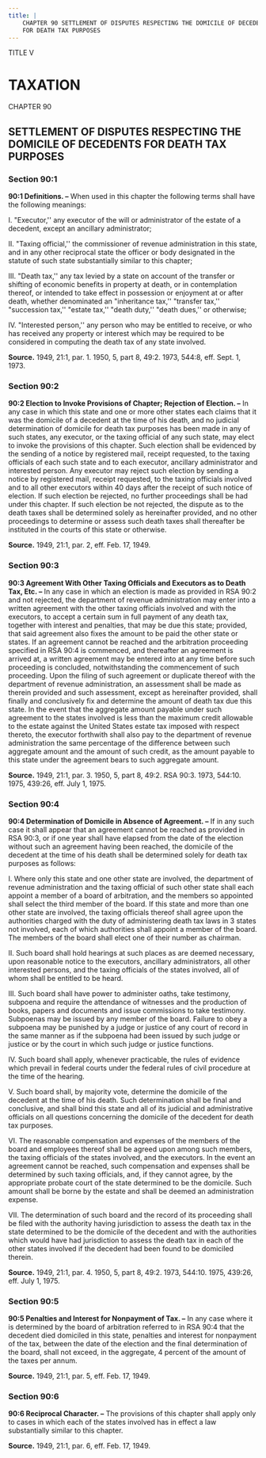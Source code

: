 ```yaml
---
title: |
    CHAPTER 90 SETTLEMENT OF DISPUTES RESPECTING THE DOMICILE OF DECEDENTS
    FOR DEATH TAX PURPOSES
---
```


TITLE V
                                             
TAXATION
========

CHAPTER 90
                                             
SETTLEMENT OF DISPUTES RESPECTING THE DOMICILE OF DECEDENTS FOR DEATH TAX PURPOSES
----------------------------------------------------------------------------------

### Section 90:1

 **90:1 Definitions. –** When used in this chapter the following
terms shall have the following meanings:
                                             
 I. "Executor,'' any executor of the will or administrator of the
estate of a decedent, except an ancillary administrator;
                                             
 II. "Taxing official,'' the commissioner of revenue administration
in this state, and in any other reciprocal state the officer or body
designated in the statute of such state substantially similar to this
chapter;
                                             
 III. "Death tax,'' any tax levied by a state on account of the
transfer or shifting of economic benefits in property at death, or in
contemplation thereof, or intended to take effect in possession or
enjoyment at or after death, whether denominated an "inheritance tax,''
"transfer tax,'' "succession tax,'' "estate tax,'' "death duty,'' "death
dues,'' or otherwise;
                                             
 IV. "Interested person,'' any person who may be entitled to receive,
or who has received any property or interest which may be required to be
considered in computing the death tax of any state involved.

**Source.** 1949, 21:1, par. 1. 1950, 5, part 8, 49:2. 1973, 544:8, eff.
Sept. 1, 1973.

### Section 90:2

 **90:2 Election to Invoke Provisions of Chapter; Rejection of
Election. –** In any case in which this state and one or more other
states each claims that it was the domicile of a decedent at the time of
his death, and no judicial determination of domicile for death tax
purposes has been made in any of such states, any executor, or the
taxing official of any such state, may elect to invoke the provisions of
this chapter. Such election shall be evidenced by the sending of a
notice by registered mail, receipt requested, to the taxing officials of
each such state and to each executor, ancillary administrator and
interested person. Any executor may reject such election by sending a
notice by registered mail, receipt requested, to the taxing officials
involved and to all other executors within 40 days after the receipt of
such notice of election. If such election be rejected, no further
proceedings shall be had under this chapter. If such election be not
rejected, the dispute as to the death taxes shall be determined solely
as hereinafter provided, and no other proceedings to determine or assess
such death taxes shall thereafter be instituted in the courts of this
state or otherwise.

**Source.** 1949, 21:1, par. 2, eff. Feb. 17, 1949.

### Section 90:3

 **90:3 Agreement With Other Taxing Officials and Executors as to
Death Tax, Etc. –** In any case in which an election is made as provided
in RSA 90:2 and not rejected, the department of revenue administration
may enter into a written agreement with the other taxing officials
involved and with the executors, to accept a certain sum in full payment
of any death tax, together with interest and penalties, that may be due
this state; provided, that said agreement also fixes the amount to be
paid the other state or states. If an agreement cannot be reached and
the arbitration proceeding specified in RSA 90:4 is commenced, and
thereafter an agreement is arrived at, a written agreement may be
entered into at any time before such proceeding is concluded,
notwithstanding the commencement of such proceeding. Upon the filing of
such agreement or duplicate thereof with the department of revenue
administration, an assessment shall be made as therein provided and such
assessment, except as hereinafter provided, shall finally and
conclusively fix and determine the amount of death tax due this state.
In the event that the aggregate amount payable under such agreement to
the states involved is less than the maximum credit allowable to the
estate against the United States estate tax imposed with respect
thereto, the executor forthwith shall also pay to the department of
revenue administration the same percentage of the difference between
such aggregate amount and the amount of such credit, as the amount
payable to this state under the agreement bears to such aggregate
amount.

**Source.** 1949, 21:1, par. 3. 1950, 5, part 8, 49:2. RSA 90:3. 1973,
544:10. 1975, 439:26, eff. July 1, 1975.

### Section 90:4

 **90:4 Determination of Domicile in Absence of Agreement. –** If in
any such case it shall appear that an agreement cannot be reached as
provided in RSA 90:3, or if one year shall have elapsed from the date of
the election without such an agreement having been reached, the domicile
of the decedent at the time of his death shall be determined solely for
death tax purposes as follows:
                                             
 I. Where only this state and one other state are involved, the
department of revenue administration and the taxing official of such
other state shall each appoint a member of a board of arbitration, and
the members so appointed shall select the third member of the board. If
this state and more than one other state are involved, the taxing
officials thereof shall agree upon the authorities charged with the duty
of administering death tax laws in 3 states not involved, each of which
authorities shall appoint a member of the board. The members of the
board shall elect one of their number as chairman.
                                             
 II. Such board shall hold hearings at such places as are deemed
necessary, upon reasonable notice to the executors, ancillary
administrators, all other interested persons, and the taxing officials
of the states involved, all of whom shall be entitled to be heard.
                                             
 III. Such board shall have power to administer oaths, take
testimony, subpoena and require the attendance of witnesses and the
production of books, papers and documents and issue commissions to take
testimony. Subpoenas may be issued by any member of the board. Failure
to obey a subpoena may be punished by a judge or justice of any court of
record in the same manner as if the subpoena had been issued by such
judge or justice or by the court in which such judge or justice
functions.
                                             
 IV. Such board shall apply, whenever practicable, the rules of
evidence which prevail in federal courts under the federal rules of
civil procedure at the time of the hearing.
                                             
 V. Such board shall, by majority vote, determine the domicile of the
decedent at the time of his death. Such determination shall be final and
conclusive, and shall bind this state and all of its judicial and
administrative officials on all questions concerning the domicile of the
decedent for death tax purposes.
                                             
 VI. The reasonable compensation and expenses of the members of the
board and employees thereof shall be agreed upon among such members, the
taxing officials of the states involved, and the executors. In the event
an agreement cannot be reached, such compensation and expenses shall be
determined by such taxing officials, and, if they cannot agree, by the
appropriate probate court of the state determined to be the domicile.
Such amount shall be borne by the estate and shall be deemed an
administration expense.
                                             
 VII. The determination of such board and the record of its
proceeding shall be filed with the authority having jurisdiction to
assess the death tax in the state determined to be the domicile of the
decedent and with the authorities which would have had jurisdiction to
assess the death tax in each of the other states involved if the
decedent had been found to be domiciled therein.

**Source.** 1949, 21:1, par. 4. 1950, 5, part 8, 49:2. 1973, 544:10.
1975, 439:26, eff. July 1, 1975.

### Section 90:5

 **90:5 Penalties and Interest for Nonpayment of Tax. –** In any case
where it is determined by the board of arbitration referred to in RSA
90:4 that the decedent died domiciled in this state, penalties and
interest for nonpayment of the tax, between the date of the election and
the final determination of the board, shall not exceed, in the
aggregate, 4 percent of the amount of the taxes per annum.

**Source.** 1949, 21:1, par. 5, eff. Feb. 17, 1949.

### Section 90:6

 **90:6 Reciprocal Character. –** The provisions of this chapter
shall apply only to cases in which each of the states involved has in
effect a law substantially similar to this chapter.

**Source.** 1949, 21:1, par. 6, eff. Feb. 17, 1949.
